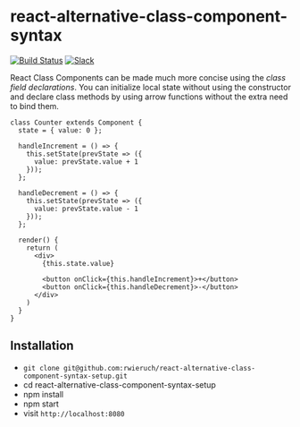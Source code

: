 # react-alternative-class-component-syntax

[![Build Status](https://travis-ci.org/rwieruch/react-alternative-class-component-syntax-setup.svg?branch=master)](https://travis-ci.org/rwieruch/react-alternative-class-component-syntax-setup) [![Slack](https://slack-the-road-to-learn-react.wieruch.com/badge.svg)](https://slack-the-road-to-learn-react.wieruch.com/)

React Class Components can be made much more concise using the *class field declarations*. You can initialize local state without using the constructor and declare class methods by using arrow functions without the extra need to bind them.

```
class Counter extends Component {
  state = { value: 0 };

  handleIncrement = () => {
    this.setState(prevState => ({
      value: prevState.value + 1
    }));
  };

  handleDecrement = () => {
    this.setState(prevState => ({
      value: prevState.value - 1
    }));
  };

  render() {
    return (
      <div>
        {this.state.value}

        <button onClick={this.handleIncrement}>+</button>
        <button onClick={this.handleDecrement}>-</button>
      </div>
    )
  }
}
```

## Installation

* `git clone git@github.com:rwieruch/react-alternative-class-component-syntax-setup.git`
* cd react-alternative-class-component-syntax-setup
* npm install
* npm start
* visit `http://localhost:8080`
